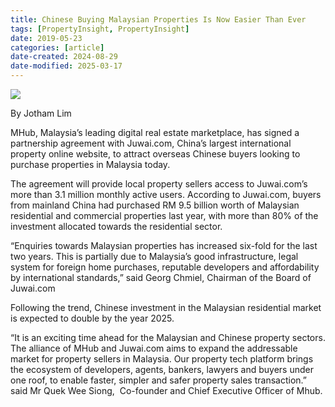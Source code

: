 ```yaml
---
title: Chinese Buying Malaysian Properties Is Now Easier Than Ever
tags: [PropertyInsight, PropertyInsight]
date: 2019-05-23
categories: [article]
date-created: 2024-08-29
date-modified: 2025-03-17
---
```


![](http://propertyinsight.com.my/wp-content/uploads/2019/05/WhatsApp-Image-2019-05-23-at-4.24.33-PM-1.jpeg)

By Jotham Lim

MHub, Malaysia’s leading digital real estate marketplace, has signed a partnership agreement with Juwai.com, China’s largest international property online website, to attract overseas Chinese buyers looking to purchase properties in Malaysia today.

The agreement will provide local property sellers access to Juwai.com’s more than 3.1 million monthly active users. According to Juwai.com, buyers from mainland China had purchased RM 9.5 billion worth of Malaysian residential and commercial properties last year, with more than 80% of the investment allocated towards the residential sector.

“Enquiries towards Malaysian properties has increased six-fold for the last two years. This is partially due to Malaysia’s good infrastructure, legal system for foreign home purchases, reputable developers and affordability by international standards,” said Georg Chmiel, Chairman of the Board of Juwai.com

Following the trend, Chinese investment in the Malaysian residential market is expected to double by the year 2025.

“It is an exciting time ahead for the Malaysian and Chinese property sectors. The alliance of MHub and Juwai.com aims to expand the addressable market for property sellers in Malaysia. Our property tech platform brings the ecosystem of developers, agents, bankers, lawyers and buyers under one roof, to enable faster, simpler and safer property sales transaction.” said Mr Quek Wee Siong,  Co-founder and Chief Executive Officer of Mhub.
